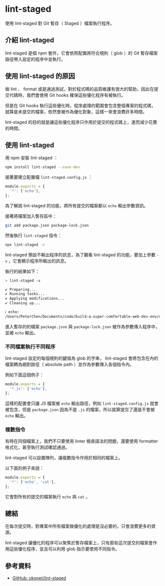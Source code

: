 # lint-staged

使用 lint-staged 對 Git 暫存（ Staged ）檔案執行程序。

## 介紹 lint-staged

lint-staged 是個 npm 套件，它會依照配置將符合規則（ glob ）的 Git 暫存檔案路徑帶入設定的程序中並執行。

## 使用 lint-staged 的原因

做 lint 、 format 或是通過測試，對於程式碼的品質維護有很大的幫助，因此在提交代碼時，我們會使用 Git hooks 確保這些優化程序有被執行。

但是在 Git hooks 執行這些優化時，程序處理的範圍會包含整個專案的程式碼，就算是未提交的檔案，依然會被作為優化對象，這樣一來會浪費許多時間。

lint-staged 的目的就是讓這些優化程序只作用於提交的程式碼上，進而減少花費的時間。

## 使用 lint-staged

用 npm 安裝 lint-staged ：

```bash
npm install lint-staged --save-dev
```

接著要建立配置檔 `lint-staged.config.js` ：

```js
module.exports = {
  '*': ['echo'],
};
```

為了解說 lint-staged 的功能，將所有提交的檔案都以 `echo` 輸出參數資訊。

接著將檔案加入暫存區中：

```bash
git add package.json package-lock.json
```

然後執行 `lint-staged` 指令：

```bash
npx lint-staged -v
```

lint-staged 預設不輸出程序的訊息，為了觀看 lint-staged 的功能，要加上參數 `-v` ，它會顯示程序所輸出的訊息。

執行的結果如下：

```bash
> lint-staged -v

✔ Preparing...
✔ Running tasks...
✔ Applying modifications...
✔ Cleaning up...

ℹ echo:
/Users/PeterChen/Documents/code/build-a-super-comfortable-web-dev-env/days/11-lint-staged/examples/example-lint-staged/package-lock.json /Users/PeterChen/Documents/code/build-a-super-comfortable-web-dev-env/days/11-lint-staged/examples/example-lint-staged/package.json
```

進入暫存的的檔案 `package.json` 與 `package-lock.json` 被作為參數傳入程序中，並被 `echo` 輸出。

### 不同檔案執行不同程序

lint-staged 設定的每個規則的鍵值為 glob 的字串， lint-staged 會將包含在內的檔案轉為絕對路徑（ absolute path ）並作為參數傳入各個指令內。

例如下面這個例子：

```js
module.exports = {
  '*.js': ['echo'],
};
```

這樣的配置會只讓 JS 檔案被 `echo` 輸出路徑，例如 `lint-staged.config.js` 就會被包含，但是 `package.json` 因為不是 `.js` 的檔案，所以就算提交了還是不會被 `echo` 輸出。

### 複數指令

有時在同個檔案上，我們不只要使用 linter 檢查語法的問題，還要使用 formatter 格式化，甚至執行測試確認通過。

lint-staged 可以設置陣列，讓複數指令作用於相同的檔案上。

以下面的例子來說：

```js
module.exports = {
  '*': ['echo', 'cat'],
};
```

它會對所有的提交的檔案執行 `echo` 與 `cat` 。

## 總結

在每次提交時，對專案中所有檔案做優化的處理是沒必要的，只會浪費更多的資源。

lint-staged 讓優化的程序可以聚焦於暫存檔案上，只有那些這次提交的檔案會作用這些優化程序，並且可以利用 glob 指示要使用不同指令。

## 參考資料

- [GitHub: okonet/lint-staged](https://github.com/okonet/lint-staged)
